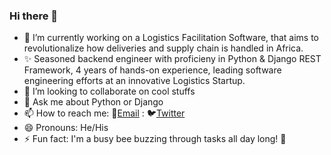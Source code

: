 ### Hi there 👋
- 🔭 I’m currently working on a Logistics Facilitation Software, that aims to revolutionalize how deliveries and supply chain is handled in Africa.
- ✨ Seasoned backend engineer with proficieny in Python & Django REST Framework, 4 years of hands-on experience, leading software engineering efforts at an innovative Logistics Startup.
- 👯 I’m looking to collaborate on cool stuffs
- 💬 Ask me about Python or Django
- 📫 How to reach me: 📧[Email](israelpy7@gmail.com) : 🐦[Twitter](https://twitter.com/dbackendguy)
- 😄 Pronouns: He/His
- ⚡ Fun fact: I'm a busy bee buzzing through tasks all day long! 🐝
